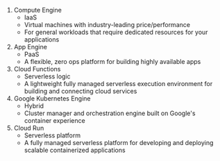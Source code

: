 1. Compute Engine
    - IaaS
    - Virtual machines with industry-leading price/performance
    - For general workloads that require dedicated resources for your applications
2. App Engine
    - PaaS
    - A flexible, zero ops platform for building highly available apps
3. Cloud Functions
    - Serverless logic
    - A lightweight fully managed serverless execution environment for building and connecting cloud services
4. Google Kubernetes Engine
    - Hybrid
    - Cluster manager and orchestration engine built on Google's container experience
5. Cloud Run
    - Serverless platform
    - A fully managed serverless platform for developing and deploying scalable containerized applications

